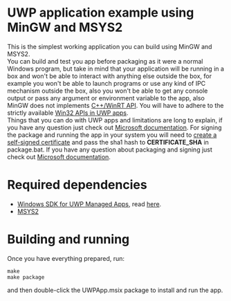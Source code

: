 # UWP application example using MinGW and MSYS2

This is the simplest working application you can build using MinGW and MSYS2.  
You can build and test you app before packaging as it were a normal Windows program, but take in mind that your application will be running in a box and won't be able to interact with anything else outside the box, for example you won't be able to launch programs or use any kind of IPC mechanism outside the box, also you won't be able to get any console output or pass any argument or environment variable to the app, also MinGW does not implements [C++/WinRT API](https://docs.microsoft.com/en-us/windows/uwp/cpp-and-winrt-apis/intro-to-using-cpp-with-winrt). You will have to adhere to the strictly available [Win32 APIs in UWP apps](https://docs.microsoft.com/en-us/uwp/win32-and-com/win32-and-com-for-uwp-apps).  
Things that you can do with UWP apps and limitations are long to explain, if you have any question just check out [Microsoft documentation](https://docs.microsoft.com/en-us/windows/uwp/get-started/universal-application-platform-guide).
For signing the package and running the app in your system you will need to [create a self-signed certificate](https://docs.microsoft.com/en-us/windows/msix/package/create-certificate-package-signing) and pass the sha1 hash to **CERTIFICATE_SHA** in package.bat. If you have any question about packaging and signing  just check out [Microsoft documentation](://docs.microsoft.com/en-us/windows/msix/package/manual-packaging-root).

# Required dependencies

* [Windows SDK for UWP Managed Apps](https://developer.microsoft.com/en-us/windows/downloads/windows-10-sdk/), read [here](https://docs.microsoft.com/en-us/windows/uwp/app-resources/makepri-exe-command-options).
* [MSYS2](https://www.msys2.org/)

# Building and running

Once you have everything prepared, run:

```
make
make package
```

and then double-click the UWPApp.msix package to install and run the app.
